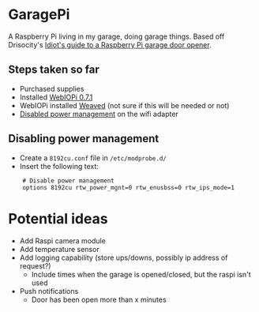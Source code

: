 # GaragePi
A Raspberry Pi living in my garage, doing garage things. Based off Drisocity's [Idiot's guide to a Raspberry Pi garage door opener][1].

## Steps taken so far
 - Purchased supplies
 - Installed [WebIOPi 0.7.1][2]
 - WebIOPi installed [Weaved][3] (not sure if this will be needed or not)
 - [Disabled power management][4] on the wifi adapter

## Disabling power management
 - Create a `8192cu.conf` file in `/etc/modprobe.d/`
 - Insert the following text:

```text
    # Disable power management
    options 8192cu rtw_power_mgnt=0 rtw_enusbss=0 rtw_ips_mode=1
```

# Potential ideas
 - Add Raspi camera module
 - Add temperature sensor
 - Add logging capability (store ups/downs, possibly ip address of request?)
   - Include times when the garage is opened/closed, but the raspi isn't used
 - Push notifications
   - Door has been open more than x minutes
 

  [1]: http://www.driscocity.com/idiots-guide-to-a-raspberry-pi-garage-door-opener/
  [2]: http://webiopi.trouch.com/
  [3]: http://www.weaved.com/
  [4]: https://www.raspberrypi.org/forums/viewtopic.php?t=61665

